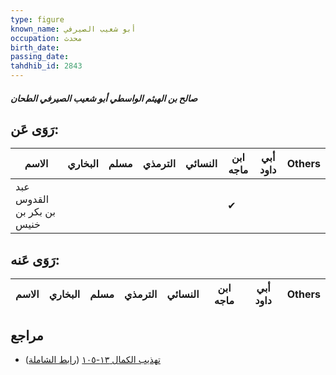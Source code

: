 ```yaml
---
type: figure
known_name: أبو شعيب الصيرفي
occupation: محدث
birth_date:
passing_date:
tahdhib_id: 2843
---
```

##### صالح بن الهيثم الواسطي أبو شعيب الصيرفي الطحان

## رَوَى عَن:
| الاسم                     | البخاري | مسلم | الترمذي | النسائي | ابن ماجه | أبي داود | Others |
| ------------------------- | ------- | ---- | ------- | ------- | -------- | -------- | ------ |
| عبد القدوس بن بكر بن خنيس |         |      |         |         | ✔        |          |        |
## رَوَى عَنه:
| الاسم | البخاري | مسلم | الترمذي | النسائي | ابن ماجه | أبي داود | Others |
| ----- | ------- | ---- | ------- | ------- | -------- | -------- | ------ |
## مراجع
- [تهذيب الكمال ١٣-١٠٥](obsidian://open?vault=Tahdhib-al-Kamal&file=Figures/٢٨٤٣-صالح%20بن%20الهيثم%20الواسطي%20أبو%20شعيب%20الصيرفي%20الطحان) ([رابط الشاملة](https://shamela.ws/book/3722/6486))